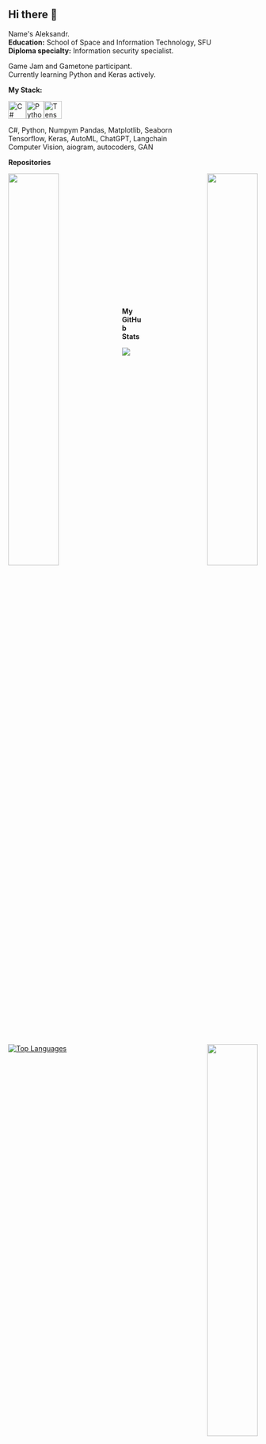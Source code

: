 ## Hi there 👋

Name's Aleksandr.\
**Education:** School of Space and Information Technology, SFU\
**Diploma specialty:** Information security specialist.

Game Jam and Gametone participant.\
Currently learning Python and Keras actively. <br />

**My Stack:**
<p align="left">
<a href="https://docs.microsoft.com/en-us/dotnet/csharp/" target="_blank" rel="noreferrer"><img src="https://raw.githubusercontent.com/danielcranney/readme-generator/main/public/icons/skills/csharp-colored.svg" width="36" height="36" alt="C#" /></a><a href="https://www.python.org/" target="_blank" rel="noreferrer"><img src="https://raw.githubusercontent.com/danielcranney/readme-generator/main/public/icons/skills/python-colored.svg" width="36" height="36" alt="Python" /></a><a href="https://www.tensorflow.org/" target="_blank" rel="noreferrer"><img src="https://raw.githubusercontent.com/danielcranney/readme-generator/main/public/icons/skills/tensorflow-colored.svg" width="36" height="36" alt="TensorFlow" /></a>

C#, Python, Numpym Pandas, Matplotlib, Seaborn\
Tensorflow, Keras, AutoML, ChatGPT, Langchain\
Computer Vision, aiogram, autocoders, GAN

<b>Repositories</b>

<div width="100%" align="center"><a href="https://github.com/AlSG00/lungs_segmentation" align="left"><img align="left" width="45%" src="https://github-readme-stats.vercel.app/api/pin/?username=AlSG00&repo=lungs_segmentation&title_color=000000&text_color=000000&icon_color=000000&bg_color=ffffff&hide_border=true&locale=en" /></a><a href="https://github.com/AlSG00/Neural_lawyer" align="right"><img align="right" width="45%" src="https://github-readme-stats.vercel.app/api/pin/?username=AlSG00&repo=Neural_lawyer&title_color=000000&text_color=000000&icon_color=000000&bg_color=ffffff&hide_border=true&locale=en" /></a></div><br /><br /><br /><br /><br /><br /><br />

<br/>

<div width="100%" align="center"><a href="https://github.com/AlSG00/Parkinsons_disease_Detector" align="right"><img align="right" width="45%" src="https://github-readme-stats.vercel.app/api/pin/?username=AlSG00&repo=Parkinsons_disease_Detector&title_color=000000&text_color=000000&icon_color=000000&bg_color=ffffff&hide_border=true&locale=en" /></a></div>

<br /><br /><br /><br /><br /><br /><br />
<b>My GitHub Stats</b>

<a href="http://www.github.com/AlSG00"><img src="https://github-readme-streak-stats.herokuapp.com/?user=AlSG00&stroke=000000&background=ffffff&ring=000000&fire=000000&currStreakNum=000000&currStreakLabel=000000&sideNums=000000&sideLabels=000000&dates=000000&hide_border=true" /></a>

<a href="https://github.com/AlSG00" align="left"><img src="https://github-readme-stats.vercel.app/api/top-langs/?username=AlSG00&langs_count=10&title_color=000000&text_color=000000&icon_color=000000&bg_color=ffffff&hide_border=true&locale=en&custom_title=Top%20%Languages" alt="Top Languages" /></a>



<!--
**AlSG00/AlSG00** is a ✨ _special_ ✨ repository because its `README.md` (this file) appears on your GitHub profile.

Here are some ideas to get you started:

- 🔭 I’m currently working on ...
- 🌱 I’m currently learning ...
- 👯 I’m looking to collaborate on ...
- 🤔 I’m looking for help with ...
- 💬 Ask me about ...
- 📫 How to reach me: ...
- 😄 Pronouns: ...
- ⚡ Fun fact: ...
-->
